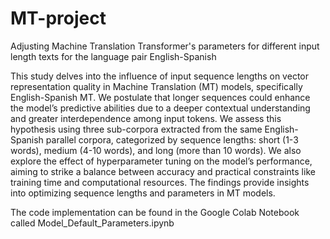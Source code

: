 # MT-project
Adjusting Machine Translation Transformer's parameters for different input length texts for the language pair English-Spanish

This study delves into the influence of input sequence lengths on vector representation quality in Machine Translation (MT) models, specifically English-Spanish MT. We postulate that longer sequences could enhance the model’s predictive abilities due to a deeper contextual understanding and greater interdependence among input tokens. We assess this hypothesis using three sub-corpora extracted from the same English-Spanish parallel corpora, categorized by sequence lengths: short (1-3 words), medium (4-10 words), and long (more than 10 words). We also explore the effect of hyperparameter tuning on the model’s performance, aiming to strike a balance between accuracy and practical constraints like training time and computational resources. The findings provide insights into optimizing sequence lengths and parameters in MT models.

The code implementation can be found in the Google Colab Notebook called Model_Default_Parameters.ipynb
